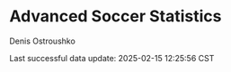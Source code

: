 # Advanced Soccer Statistics
Denis Ostroushko

<!-- gfm -->

Last successful data update: 2025-02-15 12:25:56 CST
